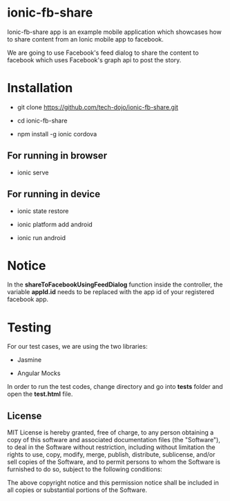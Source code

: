 # ionic-fb-share

Ionic-fb-share app is an example mobile application which showcases how to share content from an Ionic mobile app to facebook.

We are going to use Facebook's feed dialog to share the content to facebook which uses Facebook's graph api to post the story.

# Installation

 * git clone https://github.com/tech-dojo/ionic-fb-share.git

 * cd ionic-fb-share

 * npm install -g ionic cordova
 
## For running in browser
 
 * ionic serve
 
## For running in device
 
 * ionic state restore

 * ionic platform add android

 * ionic run android

# Notice

In the **shareToFacebookUsingFeedDialog** function inside the controller, the variable **appId.id** needs to be replaced with the app id of your registered facebook app. 

# Testing

For our test cases, we are using the two libraries:

 * Jasmine
 
 * Angular Mocks 
 
In order to run the test codes, change directory and go into **tests** folder and open the **test.html** file.

## License

MIT License is hereby granted, free of charge, to any person obtaining
a copy of this software and associated documentation files (the
"Software"), to deal in the Software without restriction, including
without limitation the rights to use, copy, modify, merge, publish,
distribute, sublicense, and/or sell copies of the Software, and to
permit persons to whom the Software is furnished to do so, subject to
the following conditions:

The above copyright notice and this permission notice shall be
included in all copies or substantial portions of the Software.
